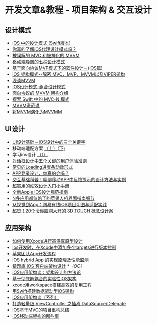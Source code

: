 # 开发文章&教程 - 项目架构 & 交互设计
## 设计模式
- [iOS 中的设计模式 (Swift版本)][1]
- [你真的了解iOS代理设计模式吗？][2]
- [被误解的 MVC 和被神化的 MVVM][3]
- [移动端导航的七种设计模式][4]
- [基于面向协议MVP模式下的软件设计－(iOS篇)][5]
- [iOS 架构模式--解密 MVC，MVP，MVVM以及VIPER架构][6]
- [浅谈MVVM][7]
- [IOS设计模式-组合设计模式][8]
- [面向协议的 MVVM 架构介绍][9]
- [探索 Swift 中的 MVC-N 模式][10]
- [MVVM奇葩说][11]
- [将MVVM演化为MVVMM][12]

## UI设计
- [UI设计基础－iOS设计中的三个关键字][13]
- 移动端适配方案 [（上）][14][(下)][15]
- 学习ios设计 [（1）][16]
- [对话框设计中五个关键的用户体验准则][17]
- [常见的Loading进度条动效形式][18]
- [APP登录设计，你真的会吗？][19]
- [交互基础科普！聊聊移动APP中反馈提示的设计方法与实例][20]
- [超实用的动效设计入门小手册][21]
- [全新Apple iOS设计规范指南][22]
- [N多应用都忽略了的苹果人机界面指南细节][23]
- [从视觉到App：网易有钱iOS项目切图与适配实践][24]
- [超赞！20个令你脑洞大开的 3D TOUCH 概念设计案][25]

## 应用架构
- [如何使用Xcode进行高保真原型设计][26]
- [ios开发时，在Xcode中添加多个targets进行版本控制][27]
- [苹果团队App开发流程][28]
- [iOS hybrid App 的实现原理及性能监测][29]
- [猿题库 iOS 客户端架构设计][30] _\*（OC）_
- [iOS应用架构谈：架构设计的方法论][31]
- [基于彻底解耦合的实验性iOS架构][32]
- [xcode用workspace搭建高效的复用工程][33]
- [用Swift搭建数据驱动型iOS架构][34]
- [iOS应用架构谈（系列）][35]
- [打造轻量级 ViewController 之抽离 DataSource/Delegate][36]
- [iOS基于MVC的项目重构总结][37]
- [iOS移动端架构的那些事][38]

[1]:	http://wiki.jikexueyuan.com/project/ios-design-patterns-in-swift/
[2]:	http://www.jianshu.com/p/2113ffe54b30 "你真的了解iOS代理设计模式吗？"
[3]:	http://blog.devtang.com/blog/2015/11/02/mvc-and-mvvm/ "被误解的 MVC 和被神化的 MVVM"
[4]:	http://www.ui.cn/detail/73429.html
[5]:	http://www.jianshu.com/p/f7ff18ac1c31 "基于面向协议MVP模式下的软件设计－(iOS篇)"
[6]:	http://www.cocoachina.com/ios/20160108/14916.html
[7]:	https://github.com/lovemo/MVVMFramework "MVVMFramework"
[8]:	http://www.cnblogs.com/goodboy-heyang/p/5226090.html "IOS设计模式-组合设计模式"
[9]:	https://realm.io/cn/news/doios-natasha-murashev-protocol-oriented-mvvm/
[10]:	https://realm.io/cn/news/slug-marcus-zarra-exploring-mvcn-swift/
[11]:	http://www.olinone.com/?p=510
[12]:	http://mp.weixin.qq.com/s?__biz=MzAwNjgwMTkyNA==&mid=2650826418&idx=1&sn=39fa94559d20765e7b43a9ae118e7658&scene=4#wechat_redirect
[13]:	http://www.cocoachina.com/design/20151214/14680.html
[14]:	https://github.com/riskers/blog/issues/17
[15]:	https://github.com/riskers/blog/issues/18 "移动端适配方案(下)"
[16]:	http://www.cnblogs.com/themachine/p/5180103.html "学习ios设计（1）"
[17]:	http://get.ftqq.com/8430.get
[18]:	http://www.jianshu.com/p/aa301c739e1f "常见的Loading进度条动效形式"
[19]:	http://www.jianshu.com/p/a8a169c5eba9 "APP登录设计，你真的会吗？"
[20]:	http://www.uisdc.com/app-feedback-method-use-case "交互基础科普！聊聊移动APP中反馈提示的设计方法与实例"
[21]:	http://www.cocoachina.com/design/20160429/16034.html
[22]:	http://www.tuyiyi.com/v/45421.html
[23]:	http://www.cocoachina.com/appstore/20160314/15661.html
[24]:	http://mp.weixin.qq.com/s?__biz=MzA3ODg4MDk0Ng==&mid=2651112179&idx=1&sn=4c7cb33b756b343b93de8b7ccb38b486&scene=1&srcid=0504ye2EHbcYuQ8CxNYgmgoR&from=singlemessage&isappinstalled=0#wechat_redirect
[25]:	http://www.uisdc.com/iphone-3d-touch-examples
[26]:	http://isux.tencent.com/xcode-storyboard.html
[27]:	http://blog.csdn.net/ysysbaobei/article/details/10951991
[28]:	http://atleeon.com/write/2015/08/30/fake-it-till-you-make-it/
[29]:	http://www.cocoachina.com/ios/20151118/14270.html
[30]:	http://mp.weixin.qq.com/s?__biz=MjM5NTIyNTUyMQ==&mid=444322139&idx=1&sn=c7bef4d439f46ee539aa76d612023d43&scene=23&srcid=1230RYRzNotU9iTZKvt7ksFW#rd&ADUIN=502332019&ADSESSION=1451480917&ADTAG=CLIENT.QQ.5425_.0&ADPUBNO=26509
[31]:	http://mp.weixin.qq.com/s?__biz=MzA5Nzc4OTA1Mw==&mid=407735372&idx=1&sn=87c20f7db6990db00838498827692683#rd
[32]:	http://ios.jobbole.com/83888/
[33]:	http://iosxxx.com/blog/2016-01-23-xcodeda-jian-gao-xiao-de-fu-yong-gong-cheng.html "xcode用workspace搭建高效的复用工程"
[34]:	http://mrpeak.cn/blog/swift-dda/ "用Swift搭建数据驱动型iOS架构"
[35]:	http://casatwy.com/iosying-yong-jia-gou-tan-kai-pian.html "iOS应用架构谈  开篇"
[36]:	http://chengway.in/da-zao-qing-liang-ji-viewcontroller-zhi-chou-chi-datasource-delegate/
[37]:	http://coderzhang.xyz/2016/04/12/ios%E5%9F%BA%E4%BA%8Emvp%E7%9A%84%E9%A1%B9%E7%9B%AE%E9%87%8D%E6%9E%84%E6%80%BB%E7%BB%93/ "iOS基于MVC的项目重构总结"
[38]:	http://www.jianshu.com/p/15e5b83ab70e "iOS移动端架构的那些事"